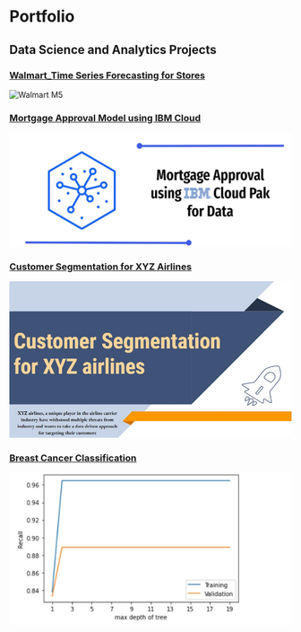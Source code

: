 # Portfolio

## Data Science and Analytics Projects
### [Walmart_Time Series Forecasting for Stores](https://github.com/p-saraswat/Walmart-M5-Forecasting-challange/blob/main/README.md)
![Walmart M5](![image](https://github.com/p-saraswat/p-saraswat.github.io/assets/121529081/ea95efef-5f65-42ae-aad2-51c8e124630f)
)

### [Mortgage Approval Model using IBM Cloud](https://github.com/p-saraswat/Mortgage-Approval-Prediction-Model-with-IBM-Cloud-Pak/blob/main/Trends%20Marketplace%20Presentation.pdf)
![Credit Risk Assessment using Random Forest](https://github.com/p-saraswat/Mortgage-Approval-Prediction-Model-with-IBM-Cloud-Pak/blob/main/Project-%20Mortgage%20Approval.jpg)

### [Customer Segmentation for XYZ Airlines](https://github.com/p-saraswat/customer_segementation_for_airline/blob/main/README.md)
![Customer Segmentation for XYZ Airlines](https://github.com/p-saraswat/customer_segementation_for_airline/blob/main/images/Project-Customer%20Segmentation%20Airline.jpg)

### [Breast Cancer Classification](https://github.com/p-saraswat/Breast_Cancer_Classification/blob/main/README.md)
![Breast Cancer Classification Final Model Recall](https://github.com/p-saraswat/Breast_Cancer_Classification/blob/main/Project%20-%20Breast%20cancer%20classification%20Recall.jpg)


